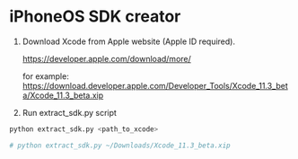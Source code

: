 iPhoneOS SDK creator
========

1. Download Xcode from Apple website (Apple ID required).

    https://developer.apple.com/download/more/
    
    for example: https://download.developer.apple.com/Developer_Tools/Xcode_11.3_beta/Xcode_11.3_beta.xip

2. Run extract_sdk.py script

```bash
python extract_sdk.py <path_to_xcode>

# python extract_sdk.py ~/Downloads/Xcode_11.3_beta.xip
```

